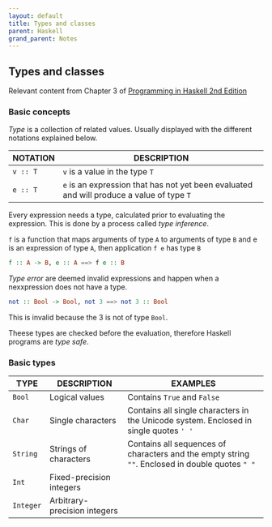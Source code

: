 ```yaml
---
layout: default
title: Types and classes
parent: Haskell
grand_parent: Notes
---
```


## Types and classes
Relevant content from Chapter 3 of [Programming in Haskell 2nd Edition](https://www.cambridge.org/us/academic/subjects/computer-science/programming-languages-and-applied-logic/programming-haskell-2nd-edition)

### Basic concepts
*Type* is a collection of related values. Usually displayed with the different notations explained below.


**NOTATION**         | **DESCRIPTION**      |
-------------------- | -------------------- |
`v :: T`             | `v` is a value in the type `T` |
`e :: T`             | `e` is an expression that has not yet been evaluated and will produce a value of type `T`|

Every expression needs a type, calculated prior to evaluating the expression.
This is done by a process called *type inference*.

`f` is a function that maps arguments of type `A` to arguments of type `B` and e is an expression of type `A`, then application `f e` has type `B`

```haskell
f :: A -> B, e :: A ==> f e :: B
```

*Type error* are deemed invalid expressions and happen when a nexxpression does not have a type.

```haskell
not :: Bool -> Bool, not 3 ==> not 3 :: Bool
```

This is invalid because the 3 is not of type `Bool`.

Theese types are checked before the evaluation, therefore Haskell programs are *type safe*.

### Basic types

**TYPE**             | **DESCRIPTION**      |  **EXAMPLES**      |
-------------------- | -------------------- | -------------------- |
`Bool`               | Logical values       | Contains `True` and `False` |
`Char`               | Single characters    | Contains all single characters in the Unicode system. Enclosed in single quotes `' '` |
`String`             | Strings of characters | Contains all sequences of characters and the empty string `""`. Enclosed in double quotes `" "` |
`Int`                | Fixed-precision integers | |
`Integer`            | Arbitrary-precision integers | |
